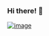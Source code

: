 ### Hi there! 👋

[![image](https://user-images.githubusercontent.com/76183510/117904158-7e354600-b2d9-11eb-80ab-37441f3e4bb5.png)](www.linkedin.com/in/ceydaeser)




<!--
**cceydae/cceydae** is a ✨ _special_ ✨ repository because its `README.md` (this file) appears on your GitHub profile.


Here are some ideas to get you started:

- 🔭 I’m currently working on ...
- 🌱 I’m currently learning ...
- 👯 I’m looking to collaborate on ...
- 🤔 I’m looking for help with ...
- 💬 Ask me about ...
- 📫 How to reach me: ...
- 😄 Pronouns: ...
- ⚡ Fun fact: ...
-->
